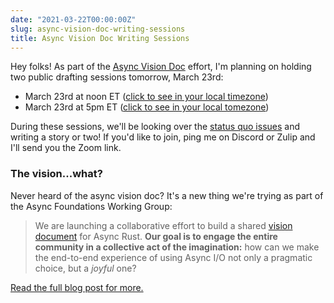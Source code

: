 ```yaml
---
date: "2021-03-22T00:00:00Z"
slug: async-vision-doc-writing-sessions
title: Async Vision Doc Writing Sessions
---
```


Hey folks! As part of the [Async Vision Doc] effort, 
I'm planning on holding two public drafting sessions tomorrow, March 23rd:

* March 23rd at noon ET ([click to see in your local timezone][noon])
* March 23rd at 5pm ET ([click to see in your local tomezone][5pm])

During these sessions, we'll be looking over the [status quo issues][sqi]
and writing a story or two! If you'd like to join, ping me on Discord 
or Zulip and I'll send you the Zoom link.

[noon]: https://everytimezone.com/s/4d25dc1a
[5pm]: https://everytimezone.com/s/3efcf390

### The vision...what?

Never heard of the async vision doc? It's a new thing we're trying as part of the Async Foundations Working Group:

> We are launching a collaborative effort to build a shared [vision document][vd] for Async Rust. **Our goal is to engage the entire community in a collective act of the imagination:** how can we make the end-to-end experience of using Async I/O not only a pragmatic choice, but a _joyful_ one?

[Read the full blog post for more.][Async Vision Doc]

[avd]: https://blog.rust-lang.org/2021/03/18/async-vision-doc.html
[vd]: https://rust-lang.github.io/wg-async-foundations/vision.html#-the-vision
[Async Vision Doc]: https://blog.rust-lang.org/2021/03/18/async-vision-doc.html
[sqi]: https://github.com/rust-lang/wg-async-foundations/issues?q=is%3Aopen+is%3Aissue+label%3Astatus-quo-story-ideas